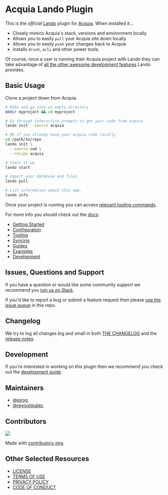 # Acquia Lando Plugin

This is the _official_ [Lando](https://lando.dev) plugin for [Acquia](https://acquia.io). When installed it...

* Closely mimics Acquia's stack, versions and environment locally
* Allows you to easily `pull` your Acquia site down locally
* Allows you to easily `push` your changes back to Acquia
* Installs `drush`, `acli` and other power tools.

Of course, once a user is running their Acquia project with Lando they can take advantage of [all the other awesome development features](https://docs.lando.dev) Lando provides.


## Basic Usage

Clone a project down from Acquia.

```bash
# Make and go into an empty directory
mkdir myproject && cd myproject

# Go through interactive prompts to get your code from acquia
lando init --source acquia

# OR if you already have your acquia code locally
cd /path/to/repo
lando init \
  --source cwd \
  --recipe acquia

# Start it up
lando start

# Import your database and files
lando pull

# List information about this app.
lando info
```

Once your project is running you can access [relevant tooling commands](https://docs.lando.dev/acquia/tooling.html).

For more info you should check out the [docs](https://docs.lando.dev/acquia):

* [Getting Started](https://docs.lando.dev/acquia/getting-started.html)
* [Configuration](https://docs.lando.dev/acquia/config.html)
* [Tooling](https://docs.lando.dev/acquia/tooling.html)
* [Syncing](https://docs.lando.dev/acquia/sync.html)
* [Guides](https://docs.lando.dev/acquia/guides.html)
* [Examples](https://github.com/lando/acquia/tree/main/examples)
* [Development](https://docs.lando.dev/acquia/development.html)

## Issues, Questions and Support

If you have a question or would like some community support we recommend you [join us on Slack](https://launchpass.com/devwithlando).

If you'd like to report a bug or submit a feature request then please [use the issue queue](https://github.com/lando/acquia/issues/new/choose) in this repo.

## Changelog

We try to log all changes big and small in both [THE CHANGELOG](https://github.com/lando/acquia/blob/main/CHANGELOG.md) and the [release notes](https://github.com/lando/acquia/releases).

## Development

If you're interested in working on this plugin then we recommend you check out the [development guide](https://github.com/lando/acquia/blob/main/docs/development.md).


## Maintainers

* [@pirog](https://github.com/pirog)
* [@reynoldsalec](https://github.com/reynoldsalec)

## Contributors

<a href="https://github.com/lando/acquia/graphs/contributors">
  <img src="https://contrib.rocks/image?repo=lando/acquia" />
</a>

Made with [contributors-img](https://contrib.rocks).

## Other Selected Resources

* [LICENSE](/LICENSE)
* [TERMS OF USE](https://docs.lando.dev/terms)
* [PRIVACY POLICY](https://docs.lando.dev/privacy)
* [CODE OF CONDUCT](https://docs.lando.dev/coc)

